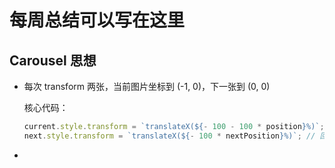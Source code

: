 # 每周总结可以写在这里

## Carousel 思想

* 每次 transform 两张，当前图片坐标到 (-1, 0)，下一张到 (0, 0)

  核心代码：

  ```js
  current.style.transform = `translateX(${- 100 - 100 * position}%)`; // (-1, 0)，回到
  next.style.transform = `translateX(${- 100 * nextPosition}%)`; // 回到 (0, 0)，减去相对第一张图片的偏移量
  ```

* 